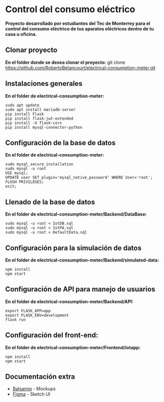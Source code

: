 # Control del consumo eléctrico

**Proyecto desarrollado por estudiantes del Tec de Monterrey para el control del consumo eléctrico de tus aparatos eléctricos dentro de tu casa u oficina.**


## Clonar proyecto

**En el folder donde se desea clonar el proyecto:**
git clone https://github.com/RobertoBetancourt/electrical-consumption-meter.git


## Instalaciones generales

**En el folder de electrical-consumption-meter:**
	
	sudo apt update
	sudo apt install mariadb-server
	pip install Flask
	pip install flask-jwt-extended
	pip install -U flask-cors
	pip install mysql-connector-python


## Configuración de la base de datos

**En el folder de electrical-consumption-meter:**

	sudo mysql_secure_installation
	sudo mysql -u root
	USE mysql;
	UPDATE user SET plugin='mysql_native_password' WHERE User='root';
	FLUSH PRIVILEGES;
	exit;


## Llenado de la base de datos

**En el folder de electrical-consumption-meter/Backend/DataBase:**

	sudo mysql -u root < IotDB.sql
	sudo mysql -u root < IotPA.sql
	sudo mysql -u root < DefaultData.sql


## Configuración para la simulación de datos

**En el folder de electrical-consumption-meter/Backend/simulated-data:**

	npm install
	npm start


## Configuración de API para manejo de usuarios

**En el folder de electrical-consumption-meter/Backend/API:**

	export FLASK_APP=app
	export FLASK_ENV=development
	flask run

## Configuración del front-end:

**En el folder de electrical-consumption-meter/Frontend/iotapp:**

	npm install
	npm start


## Documentación extra

* [Balsamiq](https://balsamiq.cloud/s7tpyzs/pvvjfkp/rFA12) - Mockups
* [Figma](https://www.figma.com/files/team/837081687303525522/ProyectoIntegrador) - Sketch UI

